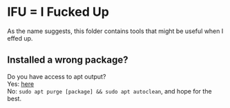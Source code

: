 # IFU = I Fucked Up

As the name suggests, this folder contains tools that might be useful when I effed up.

## Installed a wrong package?
Do you have access to apt output?      
Yes: [here](./clean-dependency)     
No: `sudo apt purge [package] && sudo apt autoclean`, and hope for the best.
